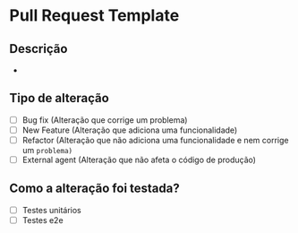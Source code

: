 # Pull Request Template

## Descrição

- 

## Tipo de alteração

- [ ] Bug fix (Alteração que corrige um problema)
- [ ] New Feature (Alteração que adiciona uma funcionalidade)
- [ ] Refactor (Alteração que não adiciona uma funcionalidade e nem corrige um `problema)`
- [ ] External agent (Alteração que não afeta o código de produção)

## Como a alteração foi testada?

- [ ] Testes unitários
- [ ] Testes e2e
